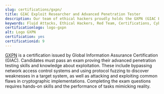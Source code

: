 ```yaml
---
slug: certifications/gxpn/
title: GIAC Exploit Researcher and Advanced Penetration Tester
description: Our team of ethical hackers proudly holds the GXPN (GIAC Exploit Researcher and Advanced Penetration Tester) certification, among many others.
keywords: Fluid Attacks, Ethical Hackers, Red Team, Certifications, Cybersecurity, Pentesters, Whitehat Hackers, GXPN
certificationlogo: logo-gxpn
alt: Logo GXPN
certification: yes
certificationid: 9
---
```


[GXPN](https://www.giac.org/certifications/exploit-researcher-advanced-penetration-tester-gxpn/)
is a certification
issued by Global Information Assurance Certification (GIAC).
Candidates must pass an exam
proving their advanced penetration testing skills
and knowledge about exploitation.
These include bypassing network access control systems
and using protocol fuzzing
to discover weaknesses in a target system,
as well as attacking and exploiting common flaws
in cryptographic implementations.
Completing the exam questions requires hands-on skills
and the performance of tasks mimicking reality.
